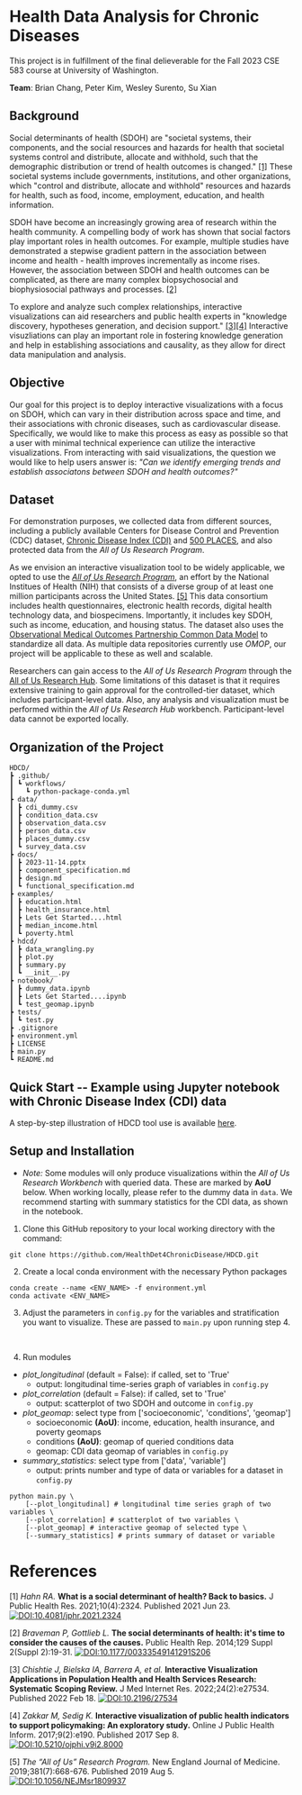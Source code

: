 # Health Data Analysis for Chronic Diseases
This project is in fulfillment of the final delieverable for the Fall 2023 CSE 583 course at University of Washington.

**Team**: Brian Chang, Peter Kim, Wesley Surento, Su Xian

## Background
Social determinants of health (SDOH) are "societal systems, their components, and the social resources and hazards for health that societal systems control and distribute, allocate and withhold, such that the demographic distribution or trend of health outcomes is changed." [[1]](#1) These societal systems include governments, institutions, and other organizations, which "control and distribute, allocate and withhold" resources and hazards for health, such as food, income, employment, education, and health information.

SDOH have become an increasingly growing area of research within the health community. A compelling body of work has shown that social factors play important roles in health outcomes. For example, multiple studies have demonstrated a stepwise gradient pattern in the association between income and health - health improves incrementally as income rises. However, the association between SDOH and health outcomes can be complicated, as there are many complex biopsychosocial and biophysiosocial pathways and processes. [[2]](#2)

To explore and analyze such complex relationships, interactive visualizations can aid researchers and public health experts in "knowledge discovery, hypotheses generation, and decision support." [[3]](#3)[[4]](#4) Interactive visuzliations can play an important role in fostering knowledge generation and help in establishing associations and causality, as they allow for direct data manipulation and analysis.

## Objective
Our goal for this project is to deploy interactive visualizations with a focus on SDOH, which can vary in their distribution across space and time, and their associations with chronic diseases, such as cardiovascular disease. Specifically, we would like to make this process as easy as possible so that a user with minimal technical experience can utilize the interactive visualizations. From interacting with said visualizations, the question we would like to help users answer is: *"Can we identify emerging trends and establish associatons between SDOH and health outcomes?"*

## Dataset
For demonstration purposes, we collected data from different sources, including a publicly available Centers for Disease Control and Prevention (CDC) dataset, [Chronic Disease Index (CDI)](https://chronicdata.cdc.gov/Chronic-Disease-Indicators/U-S-Chronic-Disease-Indicators-CDI-/g4ie-h725/data) and [500 PLACES](https://www.cdc.gov/places/about/500-cities-2016-2019/index.html), and also protected data from the *All of Us Research Program*.

As we envision an interactive visualization tool to be widely applicable, we opted to use the [*All of Us Research Program*](https://allofus.nih.gov/), an effort by the National Institues of Health (NIH) that consists of a diverse group of at least one million participants across the United States. [[5]](#5) This data consortium includes health questionnaires, electronic health records, digital health technology data, and biospecimens. Importantly, it includes key SDOH, such as income, education, and housing status. The dataset also uses the [Observational Medical Outcomes Partnership Common Data Model](https://www.ohdsi.org/data-standardization/) to standardize all data. As multiple data repositories currently use *OMOP*, our project will be applicable to these as well and scalable.

Researchers can gain access to the *All of Us Research Program* through the [All of Us Research Hub](https://www.researchallofus.org/). Some limitations of this dataset is that it requires extensive training to gain approval for the controlled-tier dataset, which includes participant-level data. Also, any analysis and visualization must be performed within the *All of Us Research Hub* workbench. Participant-level data cannot be exported locally.

## Organization of the Project
``````
HDCD/
┣ .github/
┃ ┗ workflows/
┃   ┗ python-package-conda.yml
┣ data/
┃ ┣ cdi_dummy.csv
┃ ┣ condition_data.csv
┃ ┣ observation_data.csv
┃ ┣ person_data.csv
┃ ┣ places_dummy.csv
┃ ┗ survey_data.csv
┣ docs/
┃ ┣ 2023-11-14.pptx
┃ ┣ component_specification.md
┃ ┣ design.md
┃ ┗ functional_specification.md
┣ examples/
┃ ┣ education.html
┃ ┣ health_insurance.html
┃ ┣ Lets Get Started....html
┃ ┣ median_income.html
┃ ┗ poverty.html
┣ hdcd/
┃ ┣ data_wrangling.py
┃ ┣ plot.py
┃ ┣ summary.py
┃ ┗ __init__.py
┣ notebook/
┃ ┣ dummy_data.ipynb
┃ ┣ Lets Get Started....ipynb
┃ ┗ test_geomap.ipynb
┣ tests/
┃ ┗ test.py
┣ .gitignore
┣ environment.yml
┣ LICENSE
┣ main.py
┗ README.md
``````

## Quick Start -- Example using Jupyter notebook with Chronic Disease Index (CDI) data
A step-by-step illustration of HDCD tool use is available [here](https://htmlpreview.github.io/?https://github.com/HealthDet4ChronicDisease/HDCD/blob/main/examples/Lets%20Get%20Started....html).

## Setup and Installation
* *Note:* Some modules will only produce visualizations within the 
    *All of Us Research Workbench* with queried data. These are marked 
    by **AoU** below. When working locally, please refer to the 
    dummy data in `data`. We recommend starting with summary statistics 
    for the CDI data, as shown in the notebook.

1. Clone this GitHub repository to your local working directory with
the command:
``````
git clone https://github.com/HealthDet4ChronicDisease/HDCD.git
``````
2. Create a local conda environment with the necessary Python packages
``````
conda create --name <ENV_NAME> -f environment.yml
conda activate <ENV_NAME>
``````
3. Adjust the parameters in `config.py` for the variables and stratification
    you want to visualize. These are passed to `main.py` upon running step 4.
<br/>

4. Run modules
* *plot_longitudinal* (default = False): if called, set to 'True'
    * output: longitudinal time-series graph of variables in `config.py`
* *plot_correlation* (default = False): if called, set to 'True'
    * output: scatterplot of two SDOH and outcome in `config.py`
* *plot_geomap*: select type from ['socioeconomic', 'conditions', 'geomap']
    * socioeconomic **(AoU)**: income, education, health insurance, and poverty geomaps
    * conditions **(AoU)**: geomap of queried conditions data
    * geomap: CDI data geomap of variables in `config.py`
* *summary_statistics*: select type from ['data', 'variable']
    * output: prints number and type of data or variables for a dataset in `config.py`
``````
python main.py \
    [--plot_longitudinal] # longitudinal time series graph of two variables \
    [--plot_correlation] # scatterplot of two variables \
    [--plot_geomap] # interactive geomap of selected type \
    [--summary_statistics] # prints summary of dataset or variable
``````

# References
<a id="1">[1]</a>
*Hahn RA.* **What is a social determinant of health? Back to basics.** J Public Health Res. 2021;10(4):2324. Published 2021 Jun 23.
[![DOI:10.4081/jphr.2021.2324](https://zenodo.org/badge/DOI/10.4081/jphr.2021.2324.svg)](https://doi.org/10.4081/jphr.2021.2324)

<a id="2">[2]</a>
*Braveman P, Gottlieb L.* **The social determinants of health: it's time to consider the causes of the causes.** Public Health Rep. 2014;129 Suppl 2(Suppl 2):19-31.
[![DOI:10.1177/00333549141291S206](https://zenodo.org/badge/DOI/10.1177/00333549141291S206.svg)](https://doi.org/10.1177/00333549141291S206)

<a id="3">[3]</a>
*Chishtie J, Bielska IA, Barrera A, et al.* **Interactive Visualization Applications in Population Health and Health Services Research: Systematic Scoping Review.** J Med Internet Res. 2022;24(2):e27534. Published 2022 Feb 18.
[![DOI:10.2196/27534](https://zenodo.org/badge/DOI/10.2196/27534.svg)](https://doi.org/10.2196/27534)

<a id="4">[4]</a>
*Zakkar M, Sedig K.* **Interactive visualization of public health indicators to support policymaking: An exploratory study.** Online J Public Health Inform. 2017;9(2):e190. Published 2017 Sep 8.
[![DOI:10.5210/ojphi.v9i2.8000](https://zenodo.org/badge/DOI/10.5210/ojphi.v9i2.8000.svg)](https://doi.org/10.5210/ojphi.v9i2.8000)

<a id="5">[5]</a>
*The “All of Us” Research Program.* New England Journal of Medicine. 2019;381(7):668-676. Published 2019 Aug 5.
[![DOI:10.1056/NEJMsr1809937](https://zenodo.org/badge/DOI/10.1056/NEJMsr1809937.svg)](https://doi.org/10.1056/NEJMsr1809937)
